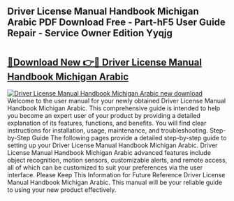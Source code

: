 ## Driver License Manual Handbook Michigan Arabic PDF Download Free - Part-hF5 User Guide Repair - Service Owner Edition Yyqjg

# <h2><a href="http://bc68357.oget.top/?id=Driver+License+Manual+Handbook+Michigan+Arabic">🔗Download New 👉🔴 Driver License Manual Handbook Michigan Arabic</a></h2>

[![Driver License Manual Handbook Michigan Arabic new download](https://i.imgur.com/5g1atiW.png)](http://bc68357.oget.top/?id=Driver+License+Manual+Handbook+Michigan+Arabic)
Welcome to the user manual for your newly obtained Driver License Manual Handbook Michigan Arabic. This comprehensive guide is intended to help you become an expert user of your product by providing a detailed explanation of its features, functions, and benefits. You will find clear instructions for installation, usage, maintenance, and troubleshooting. Step-by-Step Guide The following pages provide a detailed step-by-step guide to setting up your Driver License Manual Handbook Michigan Arabic. Driver License Manual Handbook Michigan Arabic advanced features include object recognition, motion sensors, customizable alerts, and remote access, all of which can be customized to suit your preferences via the user interface. Please Keep This Information for Future Reference Driver License Manual Handbook Michigan Arabic. This manual will be your reliable guide to using your new product effectively.
